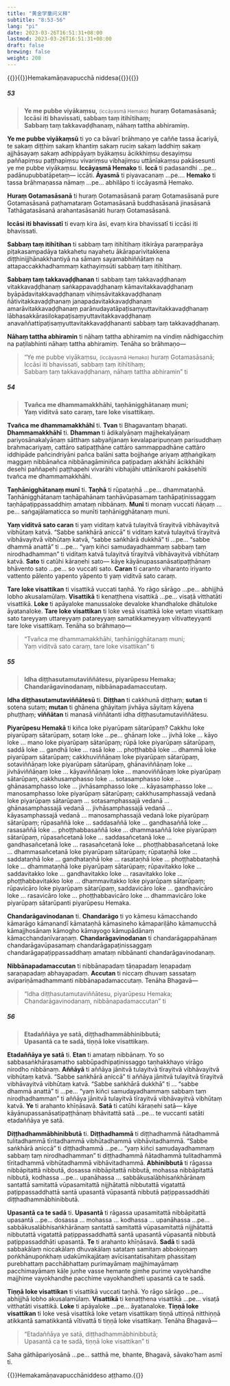 ```yaml
---
title: "黄金学童问义释"
subtitle: "8:53-56"
lang: "pi"
date: 2023-03-26T16:51:31+08:00
lastmod: 2023-03-26T16:51:31+08:00
draft: false
brewing: false
weight: 208
---
```


{{<subtitle>}}{{<suttalink src="cnd12">}}Hemakamāṇavapucchā niddesa{{</suttalink>}}{{</subtitle>}}

##### 53

> **Ye me pubbe viyākaṃsu,** <small>(iccāyasmā Hemako)</small> **huraṃ Gotamasāsanā;**  
> **Iccāsi iti bhavissati, sabbaṃ taṃ itihītihaṃ;**  
> **Sabbaṃ taṃ takkavaḍḍhanaṃ, nāhaṃ tattha abhiramiṃ.**

**Ye me pubbe viyākaṃsū** ti yo ca bāvarī brāhmaṇo ye caññe tassa ācariyā, te sakaṃ diṭṭhiṃ sakaṃ khantiṃ sakaṃ ruciṃ sakaṃ laddhiṃ sakaṃ ajjhāsayaṃ sakaṃ adhippāyaṃ byākaṃsu ācikkhiṃsu desayiṃsu paññapiṃsu paṭṭhapiṃsu vivariṃsu vibhajiṃsu uttānīakaṃsu pakāsesunti ye me pubbe viyākaṃsu. **Iccāyasmā Hemako** ti. **Iccā** ti padasandhi …pe… padānupubbatāpetaṃ— iccāti. **Āyasmā** ti piyavacanaṃ …pe…. **Hemako** ti tassa brāhmaṇassa nāmaṃ …pe… abhilāpo ti iccāyasmā Hemako.

**Huraṃ Gotamasāsanā** ti huraṃ Gotamasāsanā paraṃ Gotamasāsanā pure Gotamasāsanā paṭhamataraṃ Gotamasāsanā buddhasāsanā jinasāsanā Tathāgatasāsanā arahantasāsanāti huraṃ Gotamasāsanā.

**Iccāsi iti bhavissatī** ti evaṃ kira āsi, evaṃ kira bhavissatī ti iccāsi iti bhavissati.

**Sabbaṃ taṃ itihītihan** ti sabbaṃ taṃ itihītihaṃ itikirāya paraṃparāya piṭakasampadāya takkahetu nayahetu ākāraparivitakkena diṭṭhinijjhānakkhantiyā na sāmaṃ sayamabhiññātaṃ na attapaccakkhadhammaṃ kathayiṃsūti sabbaṃ taṃ itihītihaṃ.

**Sabbaṃ taṃ takkavaḍḍhanan** ti sabbaṃ taṃ takkavaḍḍhanaṃ vitakkavaḍḍhanaṃ saṅkappavaḍḍhanaṃ kāmavitakkavaḍḍhanaṃ byāpādavitakkavaḍḍhanaṃ vihiṃsāvitakkavaḍḍhanaṃ ñātivitakkavaḍḍhanaṃ janapadavitakkavaḍḍhanaṃ amarāvitakkavaḍḍhanaṃ parānudayatāpaṭisaṃyuttavitakkavaḍḍhanaṃ lābhasakkārasilokapaṭisaṃyuttavitakkavaḍḍhanaṃ anavaññattipaṭisaṃyuttavitakkavaḍḍhananti sabbaṃ taṃ takkavaḍḍhanaṃ.

**Nāhaṃ tattha abhiramin** ti nāhaṃ tattha abhiramiṃ na vindiṃ nādhigacchiṃ na paṭilabhinti nāhaṃ tattha abhiramiṃ. Tenāha so brāhmaṇo—

> “Ye me pubbe viyākaṃsu, <small>(iccāyasmā Hemako)</small> huraṃ Gotamasāsanā;  
> Iccāsi iti bhavissati, sabbaṃ taṃ itihītihaṃ;  
> Sabbaṃ taṃ takkavaḍḍhanaṃ, nāhaṃ tattha abhiramin” ti

##### 54

> **Tvañca me dhammamakkhāhi, taṇhānigghātanaṃ muni;**  
> **Yaṃ viditvā sato caraṃ, tare loke visattikaṃ.**

**Tvañca me dhammamakkhāhī** ti. **Tvan** ti Bhagavantaṃ bhaṇati. **Dhammamakkhāhī** ti. **Dhamman** ti ādikalyāṇaṃ majjhekalyāṇaṃ pariyosānakalyāṇaṃ sātthaṃ sabyañjanaṃ kevalaparipuṇṇaṃ parisuddhaṃ brahmacariyaṃ, cattāro satipaṭṭhāne cattāro sammappadhāne cattāro iddhipāde pañcindriyāni pañca balāni satta bojjhaṅge ariyaṃ aṭṭhaṅgikaṃ maggaṃ nibbānañca nibbānagāminiñca paṭipadaṃ akkhāhi ācikkhāhi desehi paññapehi paṭṭhapehi vivarāhi vibhajāhi uttānīkarohi pakāsehīti tvañca me dhammamakkhāhi.

**Taṇhānigghātanaṃ munī** ti. **Taṇhā** ti rūpataṇhā …pe… dhammataṇhā. Taṇhānigghātanaṃ taṇhāpahānaṃ taṇhāvūpasamaṃ taṇhāpaṭinissaggaṃ taṇhāpaṭippassaddhiṃ amataṃ nibbānaṃ. **Munī** ti monaṃ vuccati ñāṇaṃ …pe… saṅgajālamaticca so munīti taṇhānigghātanaṃ muni.

**Yaṃ viditvā sato caran** ti yaṃ viditaṃ katvā tulayitvā tīrayitvā vibhāvayitvā vibhūtaṃ katvā. “Sabbe saṅkhārā aniccā” ti viditaṃ katvā tulayitvā tīrayitvā vibhāvayitvā vibhūtaṃ katvā, “sabbe saṅkhārā dukkhā” ti …pe… “sabbe dhammā anattā” ti …pe… “yaṃ kiñci samudayadhammaṃ sabbaṃ taṃ nirodhadhamman” ti viditaṃ katvā tulayitvā tīrayitvā vibhāvayitvā vibhūtaṃ katvā. **Sato** ti catūhi kāraṇehi sato— kāye kāyānupassanāsatipaṭṭhānaṃ bhāvento sato …pe… so vuccati sato. **Caran** ti caranto viharanto iriyanto vattento pālento yapento yāpento ti yaṃ viditvā sato caraṃ.

**Tare loke visattikan** ti visattikā vuccati taṇhā. Yo rāgo sārāgo …pe… abhijjhā lobho akusalamūlaṃ. **Visattikā** ti kenaṭṭhena visattikā …pe… visaṭā vitthatāti visattikā. **Loke** ti apāyaloke manussaloke devaloke khandhaloke dhātuloke āyatanaloke. **Tare loke visattikan** ti loke vesā visattikā loke vetaṃ visattikaṃ sato tareyyaṃ uttareyyaṃ patareyyaṃ samatikkameyyaṃ vītivatteyyanti tare loke visattikaṃ. Tenāha so brāhmaṇo—

> “Tvañca me dhammamakkhāhi, taṇhānigghātanaṃ muni;  
> Yaṃ viditvā sato caraṃ, tare loke visattikan” ti

##### 55

> **Idha diṭṭhasutamutaviññātesu, piyarūpesu Hemaka;**  
> **Chandarāgavinodanaṃ, nibbānapadamaccutaṃ.**

**Idha diṭṭhasutamutaviññātesū** ti. **Diṭṭhan** ti cakkhunā diṭṭhaṃ; **sutan** ti sotena sutaṃ; **mutan** ti ghānena ghāyitaṃ jivhāya sāyitaṃ kāyena phuṭṭhaṃ; **viññātan** ti manasā viññātanti idha diṭṭhasutamutaviññātesu.

**Piyarūpesu Hemakā** ti kiñca loke piyarūpaṃ sātarūpaṃ? Cakkhu loke piyarūpaṃ sātarūpaṃ, sotaṃ loke …pe… ghānaṃ loke … jivhā loke … kāyo loke … mano loke piyarūpaṃ sātarūpaṃ; rūpā loke piyarūpaṃ sātarūpaṃ, saddā loke … gandhā loke … rasā loke … phoṭṭhabbā loke … dhammā loke piyarūpaṃ sātarūpaṃ; cakkhuviññāṇaṃ loke piyarūpaṃ sātarūpaṃ, sotaviññāṇaṃ loke piyarūpaṃ sātarūpaṃ, ghānaviññāṇaṃ loke … jivhāviññāṇaṃ loke … kāyaviññāṇaṃ loke … manoviññāṇaṃ loke piyarūpaṃ sātarūpaṃ, cakkhusamphasso loke … sotasamphasso loke … ghānasamphasso loke … jivhāsamphasso loke … kāyasamphasso loke … manosamphasso loke piyarūpaṃ sātarūpaṃ; cakkhusamphassajā vedanā loke piyarūpaṃ sātarūpaṃ … sotasamphassajā vedanā … ghānasamphassajā vedanā … jivhāsamphassajā vedanā … kāyasamphassajā vedanā … manosamphassajā vedanā loke piyarūpaṃ sātarūpaṃ; rūpasaññā loke … saddasaññā loke … gandhasaññā loke … rasasaññā loke … phoṭṭhabbasaññā loke … dhammasaññā loke piyarūpaṃ sātarūpaṃ, rūpasañcetanā loke … saddasañcetanā loke … gandhasañcetanā loke … rasasañcetanā loke … phoṭṭhabbasañcetanā loke … dhammasañcetanā loke piyarūpaṃ sātarūpaṃ; rūpataṇhā loke … saddataṇhā loke … gandhataṇhā loke … rasataṇhā loke … phoṭṭhabbataṇhā loke … dhammataṇhā loke piyarūpaṃ sātarūpaṃ; rūpavitakko loke … saddavitakko loke … gandhavitakko loke … rasavitakko loke … phoṭṭhabbavitakko loke … dhammavitakko loke piyarūpaṃ sātarūpaṃ; rūpavicāro loke piyarūpaṃ sātarūpaṃ, saddavicāro loke … gandhavicāro loke … rasavicāro loke … phoṭṭhabbavicāro loke … dhammavicāro loke piyarūpaṃ sātarūpanti piyarūpesu Hemaka.

**Chandarāgavinodanan** ti. **Chandarāgo** ti yo kāmesu kāmacchando kāmarāgo kāmanandī kāmataṇhā kāmasineho kāmapariḷāho kāmamucchā kāmajjhosānaṃ kāmogho kāmayogo kāmupādānaṃ kāmacchandanīvaraṇaṃ. **Chandarāgavinodanan** ti chandarāgappahānaṃ chandarāgavūpasamaṃ chandarāgapaṭinissaggaṃ chandarāgapaṭippassaddhaṃ amataṃ nibbānanti chandarāgavinodanaṃ.

**Nibbānapadamaccutan** ti nibbānapadaṃ tāṇapadaṃ leṇapadaṃ saraṇapadaṃ abhayapadaṃ. **Accutan** ti niccaṃ dhuvaṃ sassataṃ avipariṇāmadhammanti nibbānapadamaccutaṃ. Tenāha Bhagavā—

> “Idha diṭṭhasutamutaviññātesu, piyarūpesu Hemaka;  
> Chandarāgavinodanaṃ, nibbānapadamaccutan” ti

##### 56

> **Etadaññāya ye satā, diṭṭhadhammābhinibbutā;**  
> **Upasantā ca te sadā, tiṇṇā loke visattikaṃ.**

**Etadaññāya ye satā** ti. **Etan** ti amataṃ nibbānaṃ. Yo so sabbasaṅkhārasamatho sabbūpadhipaṭinissaggo taṇhakkhayo virāgo nirodho nibbānaṃ. **Aññāyā** ti aññāya jānitvā tulayitvā tīrayitvā vibhāvayitvā vibhūtaṃ katvā. “Sabbe saṅkhārā aniccā” ti aññāya jānitvā tulayitvā tīrayitvā vibhāvayitvā vibhūtaṃ katvā. “Sabbe saṅkhārā dukkhā” ti … “sabbe dhammā anattā” ti …pe… “yaṃ kiñci samudayadhammaṃ sabbaṃ taṃ nirodhadhamman” ti aññāya jānitvā tulayitvā tīrayitvā vibhāvayitvā vibhūtaṃ katvā. **Ye** ti arahanto khīṇāsavā. **Satā** ti catūhi kāraṇehi satā— kāye kāyānupassanāsatipaṭṭhānaṃ bhāvitattā satā …pe… te vuccanti satāti etadaññāya ye satā.

**Diṭṭhadhammābhinibbutā** ti. **Diṭṭhadhammā** ti diṭṭhadhammā ñātadhammā tulitadhammā tīritadhammā vibhūtadhammā vibhāvitadhammā. “Sabbe saṅkhārā aniccā” ti diṭṭhadhammā …pe… “yaṃ kiñci samudayadhammaṃ sabbaṃ taṃ nirodhadhamman” ti diṭṭhadhammā ñātadhammā tulitadhammā tīritadhammā vibhūtadhammā vibhāvitadhammā. **Abhinibbutā** ti rāgassa nibbāpitattā nibbutā, dosassa nibbāpitattā nibbutā, mohassa nibbāpitattā nibbutā, kodhassa …pe… upanāhassa … sabbākusalābhisaṅkhārānaṃ santattā samitattā vūpasamitattā nijjhātattā nibbutattā vigatattā paṭippassaddhattā santā upasantā vūpasantā nibbutā paṭippassaddhāti diṭṭhadhammābhinibbutā.

**Upasantā ca te sadā** ti. **Upasantā** ti rāgassa upasamitattā nibbāpitattā upasantā …pe… dosassa … mohassa … kodhassa … upanāhassa …pe… sabbākusalābhisaṅkhārānaṃ santattā samitattā vūpasamitattā nijjhātattā nibbutattā vigatattā paṭippassaddhattā santā upasantā vūpasantā nibbutā paṭippassaddhāti upasantā. **Te** ti arahanto khīṇāsavā. **Sadā** ti sadā sabbakālaṃ niccakālaṃ dhuvakālaṃ satataṃ samitaṃ abbokiṇṇaṃ poṅkhānupoṅkhaṃ udakūmikajātaṃ avīcisantatisahitaṃ phassitaṃ purebhattaṃ pacchābhattaṃ purimayāmaṃ majjhimayāmaṃ pacchimayāmaṃ kāḷe juṇhe vasse hemante gimhe purime vayokhandhe majjhime vayokhandhe pacchime vayokhandheti upasantā ca te sadā.

**Tiṇṇā loke visattikan** ti visattikā vuccati taṇhā. Yo rāgo sārāgo …pe… abhijjhā lobho akusalamūlaṃ. **Visattikā** ti kenaṭṭhena visattikā …pe… visaṭā vitthatāti visattikā. **Loke** ti apāyaloke …pe… āyatanaloke. **Tiṇṇā loke visattikan** ti loke vesā visattikā loke vetaṃ visattikaṃ tiṇṇā uttiṇṇā nitthiṇṇā atikkantā samatikkantā vītivattā ti tiṇṇā loke visattikaṃ. Tenāha Bhagavā—

> “Etadaññāya ye satā, diṭṭhadhammābhinibbutā;  
> Upasantā ca te sadā, tiṇṇā loke visattikan” ti

Saha gāthāpariyosānā …pe… satthā me, bhante, Bhagavā, sāvako’ham asmī ti.

{{<eof>}}Hemakamāṇavapucchāniddeso aṭṭhamo.{{</eof>}}